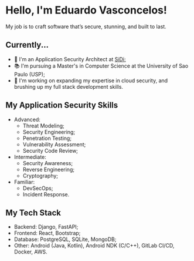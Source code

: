 # Hello, I'm Eduardo Vasconcelos!

My job is to craft software that’s secure, stunning, and built to last.

## Currently... 

- :closed_lock_with_key: I'm an Application Security Architect at <a href="https://www.sidi.org.br/en/" target="_blank">SiDi;</a>
- :books: I'm pursuing a Master's in Computer Science at the University of Sao Paulo (USP);
- :seedling: I'm working on expanding my expertise in cloud security, and brushing up my full stack development skills.

## My Application Security Skills

- Advanced:
  - Threat Modeling;
  - Security Engineering;
  - Penetration Testing;
  - Vulnerability Assessment;
  - Security Code Review;
- Intermediate:
  - Security Awareness;
  - Reverse Engineering;
  - Cryptography;
- Familiar:
  - DevSecOps;
  - Incident Response.

## My Tech Stack 

- Backend: Django, FastAPI;
- Frontend: React, Bootstrap;
- Database: PostgreSQL, SQLite, MongoDB;
- Other: Android (Java, Kotlin), Android NDK (C/C++), GitLab CI/CD, Docker, AWS.
